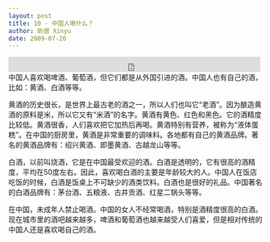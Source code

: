 ```yaml
---
layout: post
title: 10 - 中国人喝什么？
author: 昕煜 Xinyu
date: 2009-07-20
---
```


<iframe src="https://archive.org/embed/slowchinese_201909/Slow_Chinese_010.mp3" width="500" height="30" frameborder="0" webkitallowfullscreen="true" mozallowfullscreen="true" allowfullscreen></iframe>
中国人喜欢喝啤酒、葡萄酒，但它们都是从外国引进的酒。中国人也有自己的酒，比如：黄酒、白酒等等。

黄酒的历史很长，是世界上最古老的酒之一，所以人们也叫它“老酒”。因为酿造黄酒的原料是米，所以它又有“米酒”的名字。黄酒有黄色、红色和黑色。它的酒精度比较低。黄酒很香，人们喜欢把它加热后再喝。黄酒特别有营养，被称为“液体蛋糕”。在中国的厨房里，黄酒是非常重要的调味料。各地都有自己的黄酒品牌。著名的黄酒品牌有：绍兴黄酒、即墨黄酒、古越龙山等等。

白酒，以前叫烧酒，它是在中国最受欢迎的酒。白酒是透明的，它有很高的酒精度，平均在50度左右。因此，喜欢喝白酒的主要是年龄较大的人。中国人在饭店吃饭的时候，白酒是饭桌上不可缺少的酒类饮料。白酒也是很好的礼品。中国著名的白酒品牌有：茅台酒、五粮液、古井贡酒、红星二锅头等等。

在中国，未成年人禁止喝酒。中国的女人不经常喝酒，特别是酒精度很高的白酒。现在城市里的酒吧越来越多，啤酒和葡萄酒也越来越受人们喜爱，但是相对传统的中国人还是喜欢喝自己的酒。

 

